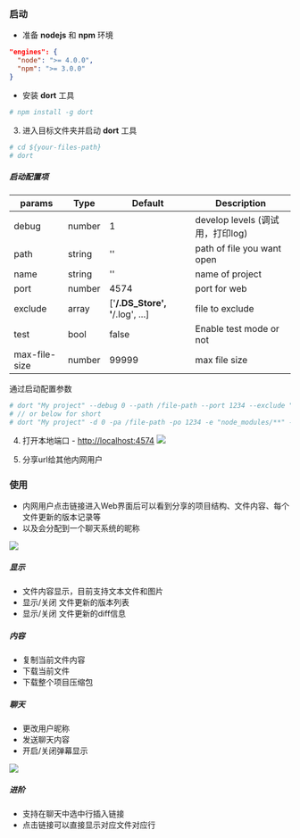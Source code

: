 ### 启动
- 准备 **nodejs** 和 **npm** 环境
``` json
"engines": {
  "node": ">= 4.0.0",
  "npm": ">= 3.0.0"
}
```

- 安装 **dort** 工具
``` bash
# npm install -g dort
```

3. 进入目标文件夹并启动 **dort** 工具
``` bash
# cd ${your-files-path}
# dort
```

##### 启动配置项
params | Type | Default	| Description
-------- | ---- | ------- | -----------
debug | number	| 1	| develop levels (调试用，打印log)
path	| string	| ''	| path of file you want open
name	| string	| ''	| name of project
port	| number	| 4574	| port for web
exclude	| array	| ['**/.DS_Store', '**/.log', ...]	| file to exclude
test	| bool	| false	| Enable test mode or not
max-file-size	| number	| 99999	| max file size

通过启动配置参数
``` bash
# dort "My project" --debug 0 --path /file-path --port 1234 --exclude "node_modules/**" --test true --max-file-size 99999
# // or below for short
# dort "My project" -d 0 -pa /file-path -po 1234 -e "node_modules/**" -t true -m 99999
```

4. 打开本地端口 - [http://localhost:4574](http://localhost:4574)
![](https://github.com/coding-show/dort/blob/master/media/screenshot1.png?raw=true)

5. 分享url给其他内网用户

### 使用
- 内网用户点击链接进入Web界面后可以看到分享的项目结构、文件内容、每个文件更新的版本记录等
- 以及会分配到一个聊天系统的昵称

![](https://github.com/coding-show/dort/blob/master/media/screenshot4.png?raw=true)

##### 显示
- 文件内容显示，目前支持文本文件和图片
- 显示/关闭 文件更新的版本列表
- 显示/关闭 文件更新的diff信息

##### 内容
- 复制当前文件内容
- 下载当前文件
- 下载整个项目压缩包

##### 聊天
- 更改用户昵称
- 发送聊天内容
- 开启/关闭弹幕显示

![](https://github.com/coding-show/dort/blob/master/media/screenshot5.png?raw=true)

##### 进阶
- 支持在聊天中选中行插入链接
- 点击链接可以直接显示对应文件对应行
